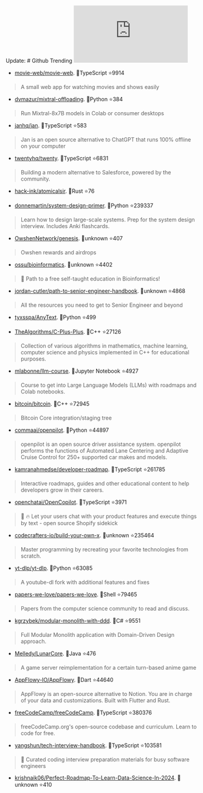 Update: # Github Trending 
 ![daily-bing](https://api.isoyu.com/bing_images.php) 
 - [movie-web/movie-web](https://github.com/movie-web/movie-web). 💪TypeScript ⭐9914 
 > A small web app for watching movies and shows easily 
 - [dvmazur/mixtral-offloading](https://github.com/dvmazur/mixtral-offloading). 💪Python ⭐384 
 > Run Mixtral-8x7B models in Colab or consumer desktops 
 - [janhq/jan](https://github.com/janhq/jan). 💪TypeScript ⭐583 
 > Jan is an open source alternative to ChatGPT that runs 100% offline on your computer 
 - [twentyhq/twenty](https://github.com/twentyhq/twenty). 💪TypeScript ⭐6831 
 > Building a modern alternative to Salesforce, powered by the community. 
 - [hack-ink/atomicalsir](https://github.com/hack-ink/atomicalsir). 💪Rust ⭐76 
 >  
 - [donnemartin/system-design-primer](https://github.com/donnemartin/system-design-primer). 💪Python ⭐239337 
 > Learn how to design large-scale systems. Prep for the system design interview. Includes Anki flashcards. 
 - [OwshenNetwork/genesis](https://github.com/OwshenNetwork/genesis). 💪unknown ⭐407 
 > Owshen rewards and airdrops 
 - [ossu/bioinformatics](https://github.com/ossu/bioinformatics). 💪unknown ⭐4402 
 > 🔬 Path to a free self-taught education in Bioinformatics! 
 - [jordan-cutler/path-to-senior-engineer-handbook](https://github.com/jordan-cutler/path-to-senior-engineer-handbook). 💪unknown ⭐4868 
 > All the resources you need to get to Senior Engineer and beyond 
 - [tyxsspa/AnyText](https://github.com/tyxsspa/AnyText). 💪Python ⭐499 
 >  
 - [TheAlgorithms/C-Plus-Plus](https://github.com/TheAlgorithms/C-Plus-Plus). 💪C++ ⭐27126 
 > Collection of various algorithms in mathematics, machine learning, computer science and physics implemented in C++ for educational purposes. 
 - [mlabonne/llm-course](https://github.com/mlabonne/llm-course). 💪Jupyter Notebook ⭐4927 
 > Course to get into Large Language Models (LLMs) with roadmaps and Colab notebooks. 
 - [bitcoin/bitcoin](https://github.com/bitcoin/bitcoin). 💪C++ ⭐72945 
 > Bitcoin Core integration/staging tree 
 - [commaai/openpilot](https://github.com/commaai/openpilot). 💪Python ⭐44897 
 > openpilot is an open source driver assistance system. openpilot performs the functions of Automated Lane Centering and Adaptive Cruise Control for 250+ supported car makes and models. 
 - [kamranahmedse/developer-roadmap](https://github.com/kamranahmedse/developer-roadmap). 💪TypeScript ⭐261785 
 > Interactive roadmaps, guides and other educational content to help developers grow in their careers. 
 - [openchatai/OpenCopilot](https://github.com/openchatai/OpenCopilot). 💪TypeScript ⭐3971 
 > 🤖 🔥 Let your users chat with your product features and execute things by text - open source Shopify sidekick 
 - [codecrafters-io/build-your-own-x](https://github.com/codecrafters-io/build-your-own-x). 💪unknown ⭐235464 
 > Master programming by recreating your favorite technologies from scratch. 
 - [yt-dlp/yt-dlp](https://github.com/yt-dlp/yt-dlp). 💪Python ⭐63085 
 > A youtube-dl fork with additional features and fixes 
 - [papers-we-love/papers-we-love](https://github.com/papers-we-love/papers-we-love). 💪Shell ⭐79465 
 > Papers from the computer science community to read and discuss. 
 - [kgrzybek/modular-monolith-with-ddd](https://github.com/kgrzybek/modular-monolith-with-ddd). 💪C# ⭐9551 
 > Full Modular Monolith application with Domain-Driven Design approach. 
 - [Melledy/LunarCore](https://github.com/Melledy/LunarCore). 💪Java ⭐476 
 > A game server reimplementation for a certain turn-based anime game 
 - [AppFlowy-IO/AppFlowy](https://github.com/AppFlowy-IO/AppFlowy). 💪Dart ⭐44640 
 > AppFlowy is an open-source alternative to Notion. You are in charge of your data and customizations. Built with Flutter and Rust. 
 - [freeCodeCamp/freeCodeCamp](https://github.com/freeCodeCamp/freeCodeCamp). 💪TypeScript ⭐380376 
 > freeCodeCamp.org's open-source codebase and curriculum. Learn to code for free. 
 - [yangshun/tech-interview-handbook](https://github.com/yangshun/tech-interview-handbook). 💪TypeScript ⭐103581 
 > 💯 Curated coding interview preparation materials for busy software engineers 
 - [krishnaik06/Perfect-Roadmap-To-Learn-Data-Science-In-2024](https://github.com/krishnaik06/Perfect-Roadmap-To-Learn-Data-Science-In-2024). 💪unknown ⭐410 
 >  
 